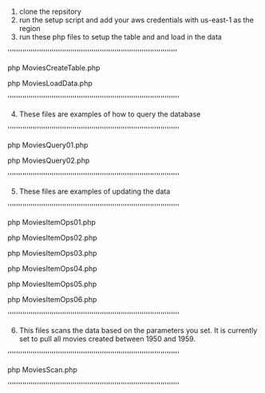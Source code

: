 1. clone the repsitory
2. run the setup script and add your aws credentials with us-east-1 as the region
3. run these php files to setup the table and and load in the data

'''''''''''''''''''''''''''''''''''''''''''''''''''''''''''''''''''''''''''''''''

php MoviesCreateTable.php

php MoviesLoadData.php

''''''''''''''''''''''''''''''''''''''''''''''''''''''''''''''''''''''''''''''''''

4. These files are examples of how to query the database

''''''''''''''''''''''''''''''''''''''''''''''''''''''''''''''''''''''''''''''''''

php MoviesQuery01.php 

php MoviesQuery02.php

''''''''''''''''''''''''''''''''''''''''''''''''''''''''''''''''''''''''''''''''''

5. These files are examples of updating the data

''''''''''''''''''''''''''''''''''''''''''''''''''''''''''''''''''''''''''''''''''

php MoviesItemOps01.php

php MoviesItemOps02.php

php MoviesItemOps03.php

php MoviesItemOps04.php

php MoviesItemOps05.php

php MoviesItemOps06.php

''''''''''''''''''''''''''''''''''''''''''''''''''''''''''''''''''''''''''''''''''

6. This files scans the data based on the parameters you set. It is currently set to pull all movies created between 1950 and 1959.

''''''''''''''''''''''''''''''''''''''''''''''''''''''''''''''''''''''''''''''''''

php MoviesScan.php

''''''''''''''''''''''''''''''''''''''''''''''''''''''''''''''''''''''''''''''''''





